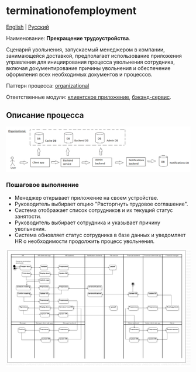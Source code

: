 # terminationofemployment

[English](terminationofemployment.md) | [Русский](terminationofemployment.ru.md)

Наименование: **Прекращение трудоустройства**.

Сценарий увольнения, запускаемый менеджером в компании, занимающейся доставкой, предполагает использование приложения управления для инициирования процесса увольнения сотрудника, включая документирование причины увольнения и обеспечение оформления всех необходимых документов и процессов.

Паттерн процесса: [organizational](../../processpatterns/organizational.ru.md)

Ответственные модули: [клиентское приложение](../../frontend/managerclient.md), [бэкэнд-сервис](../../backend/managerbackend.md).

## Описание процесса

![organizational_overall](../../img/organizational_overall.png)

### Пошаговое выполнение

- Менеджер открывает приложение на своем устройстве.
- Руководитель выбирает опцию "Расторгнуть трудовое соглашение".
- Система отображает список сотрудников и их текущий статус занятости.
- Руководитель выбирает сотрудника и указывает причину увольнения.
- Система обновляет статус сотрудника в базе данных и уведомляет HR о необходимости продолжить процесс увольнения.

![manager.terminationofemployment](../../img/activitydiagrams/manager.terminationofemployment.png)
